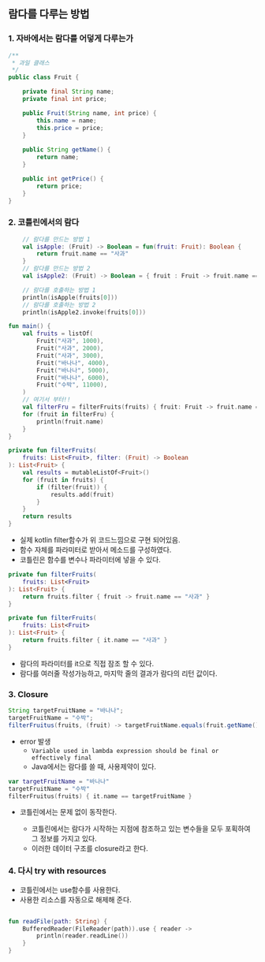## 람다를 다루는 방법

### 1. 자바에서는 람다를 어덯게 다루는가

```java
/**
 * 과일 클래스
 */
public class Fruit {

    private final String name;
    private final int price;

    public Fruit(String name, int price) {
        this.name = name;
        this.price = price;
    }
    
    public String getName() {
        return name;
    }

    public int getPrice() {
        return price;
    }
}
```

### 2. 코틀린에서의 람다
```kotlin
    // 람다를 만드는 방법 1
    val isApple: (Fruit) -> Boolean = fun(fruit: Fruit): Boolean {
        return fruit.name == "사과"
    }
    // 람다를 만드는 방법 2
    val isApple2: (Fruit) -> Boolean = { fruit : Fruit -> fruit.name == "사과"}

    // 람다를 호출하는 방법 1
    println(isApple(fruits[0]))
    // 람다를 호출하는 방법 2
    println(isApple2.invoke(fruits[0]))
```
```kotlin
fun main() {
    val fruits = listOf(
        Fruit("사과", 1000),
        Fruit("사과", 2000),
        Fruit("사과", 3000),
        Fruit("바나나", 4000),
        Fruit("바나나", 5000),
        Fruit("바나나", 6000),
        Fruit("수박", 11000),
    )
    // 여기서 부터!!
    val filterFru = filterFruits(fruits) { fruit: Fruit -> fruit.name == "사과" }
    for (fruit in filterFru) {
        println(fruit.name)
    }
}

private fun filterFruits(
    fruits: List<Fruit>, filter: (Fruit) -> Boolean
): List<Fruit> {
    val results = mutableListOf<Fruit>()
    for (fruit in fruits) {
        if (filter(fruit)) {
            results.add(fruit)
        }
    }
    return results
}
```
- 실제 kotlin filter함수가 위 코드느낌으로 구현 되어있음.
- 함수 자체를 파라미터로 받아서 메소드를 구성하였다.
- 코틀린은 함수를 변수나 파라미터에 넣을 수 있다.

````kotlin
private fun filterFruits(
    fruits: List<Fruit>
): List<Fruit> {
    return fruits.filter { fruit -> fruit.name == "사과" }
}
````

````kotlin
private fun filterFruits(
    fruits: List<Fruit>
): List<Fruit> {
    return fruits.filter { it.name == "사과" }
}
````
- 람다의 파라미터를 it으로 직접 잠조 할 수 있다.
- 람다를 여러줄 작성가능하고, 마지막 줄의 결과가 람다의 리턴 값이다.

### 3. Closure

```java
String targetFruitName = "바나나";
targetFruitName = "수박";
filterFruitus(fruits, (fruit) -> targetFruitName.equals(fruit.getName()));
```
- error 발생
  - `Variable used in lambda expression should be final or effectively final`
  - Java에서는 람다를 쓸 때, 사용제약이 있다.

```kotlin
var targetFruitName = "바나나"
targetFruitName = "수박"
filterFruitus(fruits) { it.name == targetFruitName }
```
- 코틀린에서는 문제 없이 동작한다.
  
  - 코틀린에서는 람다가 시작하는 지점에 참조하고 있는 변수들을 모두 포획하여 그 정보를 가지고 있다.
  - 이러한 데이터 구조를 closure라고 한다.

### 4. 다시 try with resources
- 코틀린에서는 use함수를 사용한다.
- 사용한 리소스를 자동으로 해제해 준다.
```kotlin

fun readFile(path: String) {
    BufferedReader(FileReader(path)).use { reader ->
        println(reader.readLine())
    }
}
```